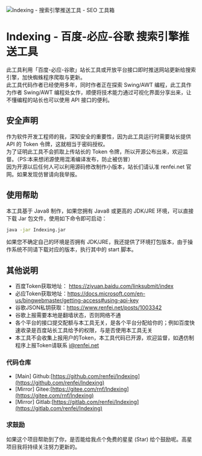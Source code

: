 ![Indexing - 搜索引擎推送工具 - SEO 工具箱](https://cdn.renfei.net/upload/image/2021/indexing_tools.gif)
# Indexing - 百度-必应-谷歌 搜索引擎推送工具
此工具利用「百度-必应-谷歌」站长工具或开放平台接口即时推送网站更新给搜索引擎，加快蜘蛛程序爬取与更新。  
此工具代码作者已经使用多年，同时作者正在探索 Swing/AWT 编程，此工具作为作者 Swing/AWT 编程处女作，顺便将技术能力通过可视化界面分享出来，让不懂编程的站长也可以使用 API 接口的便利。

## 安全声明
作为软件开发工程师的我，深知安全的重要性，因为此工具运行时需要站长提供 API 的 Token 令牌，这就相当于密码授权。  
为了证明此工具不会抓取上传站长的 Token 令牌，所以开源公布出来，欢迎监督。（PS:本来想闭源使用混淆编译发布，防止被仿冒）  
因为开源以后任何人可以利用源码修改制作小版本，站长们请认准 renfei.net 官网。如果发现仿冒请向我举报。

## 使用帮助
本工具基于 Java8 制作，如果您拥有 Java8 或更高的 JDK/JRE 环境，可以直接下载 Jar 包文件，使用如下命令即可启动：
```bash
java -jar Indexing.jar
```
如果您不确定自己的环境是否拥有 JDK/JRE，我还提供了环境打包版本，由于操作系统不同请下载对应的版本，执行其中的 start 脚本。

## 其他说明
- 百度Token获取地址： https://ziyuan.baidu.com/linksubmit/index
- 必应Token获取地址：https://docs.microsoft.com/en-us/bingwebmaster/getting-access#using-api-key
- 谷歌JSON私钥获取：https://www.renfei.net/posts/1003342
- 谷歌上报需要本地是翻墙状态，否则网络不通
- 各个平台的接口提交配额与本工具无关，是各个平台分配给你的；例如百度快速收录是百度站长工具给予的权限，与是否使用本工具无关
- 本工具不会收集上报用户的Token，本工具代码已开源，欢迎监督，如遇仿制程序上报Token请联系 i@renfei.net
### 代码仓库
- [Main] Github:[https://github.com/renfei/Indexing](https://github.com/renfei/Indexing)
- [Mirror] Gitee:[https://gitee.com/rnf/Indexing](https://gitee.com/rnf/Indexing)
- [Mirror] Gitlab:[https://gitlab.com/renfei/Indexing](https://gitlab.com/renfei/Indexing)

### 求鼓励

如果这个项目帮助到了你，是否能给我点个免费的星星 (Star) 给个鼓励呢。高星项目我将持续关注努力更新的。